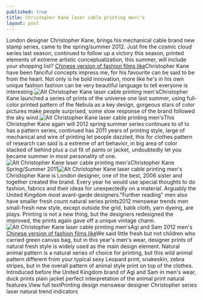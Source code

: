 ```yaml
---
published: true
title: Christopher Kane laser cable printing men\'s
layout: post
---
```

London designer Christopher Kane, brings his mechanical cable brand new stamp series, came to the spring/summer 2012. Just fire the cosmic cloud series last season, continued to follow up a victory this season, printed elements of extreme artistic conceptualization, this summer, will include your shopping list? [Chinese version of fashion films like](http://moshino.github.io/2015/12/09/chinese-version-of-fashion-films-like.html)Christopher Kane have been fanciful concepts impress me, for his favourite can be said to be from the heart. Not only is he bold innovation, more like he\'s in his own unique fashion fashion can be very beautiful language to tell everyone is interesting.![Alt Christopher Kane laser cable printing men\'s](https://c2.staticflickr.com/2/1668/24150596786_36866639f2.jpg)Christopher Kane launched a series of prints of the universe one last summer, using full-color printed pattern of the Nebula as a key design, gorgeous stars of color pictures make people surprised, some slow response of the brand followed the sky wind.![Alt Christopher Kane laser cable printing men\'s](https://c2.staticflickr.com/2/1660/24094092311_a34b43c4dc.jpg)This Christopher Kane again will 2012 spring summer series continues to of to has a pattern series, continued has 2011 years of printing style, large of mechanical and wire of printing let people dazzled, this for clothes pattern of research can said is a extreme of art behavior, in big area of color stacked of behind plus a cut fit of pants or jacket, undoubtedly let you became summer in most personality of one.![Alt Christopher Kane laser cable printing men\'s](https://c2.staticflickr.com/2/1537/23808884639_53a7d3221a.jpg)Christopher Kane Spring/Summer 2011![Alt Christopher Kane laser cable printing men\'s](https://c2.staticflickr.com/2/1717/24068660332_908a4dd62b.jpg)Christopher Kane is London designer, one of the best, 2006 sister and together created the brand. Every year he would use special thoughts to do fashion, fabrics and their ideas for unexpectedly on a material. Arguably the United Kingdom most avant-garde designers.\"Further reading\" men also have smaller fresh count natural series prints2012 menswear trends men small-fresh new style, except outside the grid, batik cloth, yarn dyeing, are plays. Printing is not a new thing, but the designers redesigned the improved, the prints again gave off a unique vintage charm.![Alt Christopher Kane laser cable printing men\'s](https://c2.staticflickr.com/2/1554/23549932703_509f98f94c.jpg)Agi and Sam 2012 men\'s [Chinese version of fashion films like](http://moshino.github.io/2015/12/09/chinese-version-of-fashion-films-like.html)We said little fresh but not children who carried green canvas bag, but in this year\'s men\'s wear, designer prints of natural fresh style is widely used as the main design element. Natural animal pattern is a natural series of choice for printing, but this wild animal pattern different from your typical sexy Leopard print, snakeskin, zebra stripes, but in the overall pattern of animal style print on top of the clothes. Introduced before the United Kingdom brand of Agi and Sam in men\'s wear, duck prints plain jacket perfect interpretation of the animal print natural features.View full textPrinting design menswear designer Christopher series laser natural trend indicators